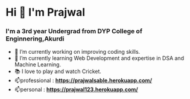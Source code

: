 # Hi 👋 I'm Prajwal

### I'm a 3rd year Undergrad from DYP College of Enginnering,Akurdi

- 🔭 I’m currently working on improving coding skills.
- 🌱 I’m currently learning Web Development and expertise in DSA and Machine Learning.
- 📚 I love to play and watch Cricket.
- 📫professional : **https://prajwalsable.herokuapp.com/**
- 📫personal : **https://prajwal123.herokuapp.com/**

